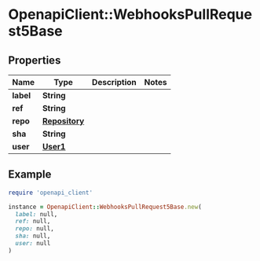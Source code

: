 # OpenapiClient::WebhooksPullRequest5Base

## Properties

| Name | Type | Description | Notes |
| ---- | ---- | ----------- | ----- |
| **label** | **String** |  |  |
| **ref** | **String** |  |  |
| **repo** | [**Repository**](Repository.md) |  |  |
| **sha** | **String** |  |  |
| **user** | [**User1**](User1.md) |  |  |

## Example

```ruby
require 'openapi_client'

instance = OpenapiClient::WebhooksPullRequest5Base.new(
  label: null,
  ref: null,
  repo: null,
  sha: null,
  user: null
)
```

